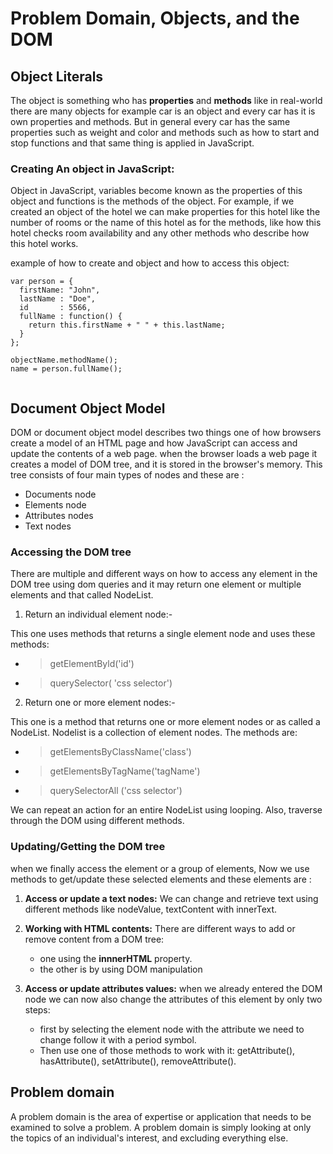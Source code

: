 # Problem Domain, Objects, and the DOM




## Object Literals

The object is something who has **properties** and **methods** like in real-world there are many objects for example car is an object and every car has it is own properties and methods. But in general every car has the same properties such as weight and color and methods such as how to start and stop functions and that same thing is applied in JavaScript.

### Creating An object in JavaScript:
Object in JavaScript, variables become known as the properties of this object and functions is the methods of the object. For example, if we created an object of the hotel we can make properties for this hotel like the number of rooms or the name of this hotel as for the methods, like how this hotel checks room availability and any other methods who describe how this hotel works.


example of how to create and object and how to access this object:
```
var person = {
  firstName: "John",
  lastName : "Doe",
  id       : 5566,
  fullName : function() {
    return this.firstName + " " + this.lastName;
  }
};

objectName.methodName();
name = person.fullName();


```

## Document Object Model




DOM or document object model describes two things one of how browsers create a model of an HTML page and how JavaScript can access and update the contents of a web page. when the browser loads a web page it creates a model of DOM tree, and it is stored in the browser's memory. This tree consists of four main types of nodes and these are :

* Documents node
* Elements node 
* Attributes nodes
* Text nodes

### Accessing the DOM tree

There are multiple and different ways on how to access any element in the DOM tree using dom queries and it may return one element or multiple elements and that called NodeList.

1. Return an individual element node:-

This one uses methods that returns a single element node and uses these methods:

* >getElementByld('id')

* >querySelector( 'css selector')

2. Return one or more element nodes:-

This one is a method that returns one or more element nodes or as called a NodeList. Nodelist is a collection of element nodes. The methods are: 

* >getElementsByClassName('class')
* >getElementsByTagName('tagName')
* >querySelectorAll ('css selector')

We can repeat an action for an entire NodeList using looping. Also, traverse through the DOM using different methods.

### Updating/Getting the DOM tree

when we finally access the element or a group of elements, Now we use methods to get/update these selected elements and these elements are :

1. **Access or update a text nodes:**
We can change and retrieve text using different methods like nodeValue, textContent with innerText. 

2. **Working with HTML contents:**
There are different ways to add or remove content from a DOM tree: 
    * one using the **innnerHTML** property.
    * the other is by using DOM manipulation

3. **Access or update attributes values:** 
when we already entered the DOM node we can now also change the attributes of this element by only two steps:
    *  first by selecting the element node with the attribute we need to change follow it with a period symbol.
    *  Then use one of those methods to work with it:  getAttribute(), hasAttribute(), setAttribute(), removeAttribute().

## Problem domain

A problem domain is the area of expertise or application that needs to be examined to solve a problem. A problem domain is simply looking at only the topics of an individual's interest, and excluding everything else. 